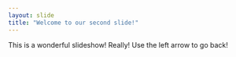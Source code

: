 ```yaml
---
layout: slide
title: "Welcome to our second slide!"
---
```

This is a wonderful slideshow! Really!
Use the left arrow to go back!
